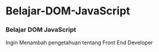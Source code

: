 # Belajar-DOM-JavaScript

<h3>Belajar DOM JavaScript</h3>
Ingin Menambah  pengetahuan tentang Front End Developer
